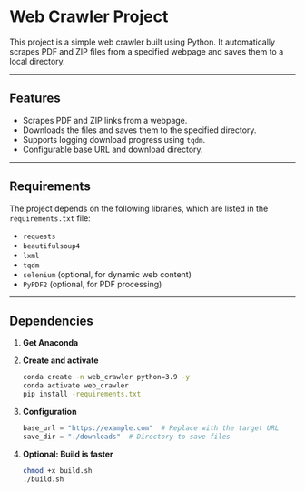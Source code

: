 # Web Crawler Project

This project is a simple web crawler built using Python. It automatically scrapes PDF and ZIP files from a specified webpage and saves them to a local directory.

---

## **Features**
- Scrapes PDF and ZIP links from a webpage.
- Downloads the files and saves them to the specified directory.
- Supports logging download progress using `tqdm`.
- Configurable base URL and download directory.

---

## **Requirements**
The project depends on the following libraries, which are listed in the `requirements.txt` file:
- `requests`
- `beautifulsoup4`
- `lxml`
- `tqdm`
- `selenium` (optional, for dynamic web content)
- `PyPDF2` (optional, for PDF processing)

---

## **Dependencies**

1. **Get Anaconda**

2. **Create and activate**
    ```bash 
    conda create -n web_crawler python=3.9 -y
    conda activate web_crawler
    pip install -requirements.txt
    ```
3. **Configuration**
    ```python
    base_url = "https://example.com"  # Replace with the target URL
    save_dir = "./downloads"  # Directory to save files
    ```  
4. **Optional: Build is faster**
    ```bash
    chmod +x build.sh
    ./build.sh
    ```

